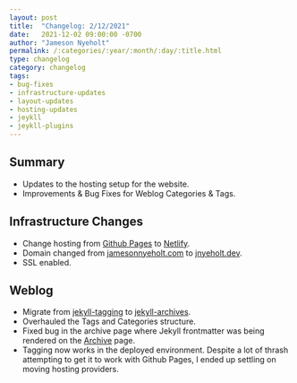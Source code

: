 ```yaml
---
layout: post
title:  "Changelog: 2/12/2021"
date:   2021-12-02 09:00:00 -0700
author: "Jameson Nyeholt"
permalink: /:categories/:year/:month/:day/:title.html
type: changelog
category: changelog
tags:
- bug-fixes
- infrastructure-updates
- layout-updates
- hosting-updates
- jeykll
- jeykll-plugins
---
```


## Summary
* Updates to the hosting setup for the website.
* Improvements & Bug Fixes for Weblog Categories & Tags.


## Infrastructure Changes
* Change hosting from [Github Pages](https://docs.github.com/en/pages/getting-started-with-github-pages/about-github-pages) to [Netlify](https://www.netlify.com).
* Domain changed from [jamesonnyeholt.com](http://www.jamesonnyeholt.com) to [jnyeholt.dev](http://www.jnyeholt.dev).
* SSL enabled.

## Weblog
* Migrate from [jekyll-tagging](https://github.com/pattex/jekyll-tagging) to [jekyll-archives](https://github.com/jekyll/jekyll-archives).
* Overhauled the Tags and Categories structure.
* Fixed bug in the archive page where Jekyll frontmatter was being rendered on the [Archive](/archive) page.
* Tagging now works in the deployed environment.  Despite a lot of thrash attempting to get it to work with Github Pages, I ended up settling on moving hosting providers.




